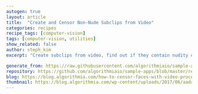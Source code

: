 ```yaml
---
autogen: true
layout: article
title:  "Create and Censor Non-Nude Subclips from Video"
categories: recipes
recipe_tags: [computer-vision]
tags: [computer-vision, utilities]
show_related: false
author: steph_kim
excerpt: "Create subclips from video, find out if they contain nudity or not and censor the faces of the non-nude clips."

generate_from: https://raw.githubusercontent.com/algorithmiaio/sample-apps/master/recipes/censorface/README.md
repository: https://github.com/algorithmiaio/sample-apps/blob/master/recipes/censorface/
blog: https://blog.algorithmia.com/how-to-censor-faces-with-video-processing-algorithms
thumbnail: https://blog.algorithmia.com/wp-content/uploads/2017/06/aadams_censored.jpg
---
```

